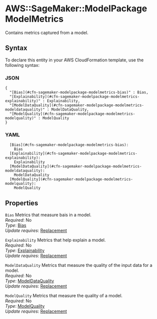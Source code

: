 # AWS::SageMaker::ModelPackage ModelMetrics<a name="aws-properties-sagemaker-modelpackage-modelmetrics"></a>

Contains metrics captured from a model\.

## Syntax<a name="aws-properties-sagemaker-modelpackage-modelmetrics-syntax"></a>

To declare this entity in your AWS CloudFormation template, use the following syntax:

### JSON<a name="aws-properties-sagemaker-modelpackage-modelmetrics-syntax.json"></a>

```
{
  "[Bias](#cfn-sagemaker-modelpackage-modelmetrics-bias)" : Bias,
  "[Explainability](#cfn-sagemaker-modelpackage-modelmetrics-explainability)" : Explainability,
  "[ModelDataQuality](#cfn-sagemaker-modelpackage-modelmetrics-modeldataquality)" : ModelDataQuality,
  "[ModelQuality](#cfn-sagemaker-modelpackage-modelmetrics-modelquality)" : ModelQuality
}
```

### YAML<a name="aws-properties-sagemaker-modelpackage-modelmetrics-syntax.yaml"></a>

```
  [Bias](#cfn-sagemaker-modelpackage-modelmetrics-bias): 
    Bias
  [Explainability](#cfn-sagemaker-modelpackage-modelmetrics-explainability): 
    Explainability
  [ModelDataQuality](#cfn-sagemaker-modelpackage-modelmetrics-modeldataquality): 
    ModelDataQuality
  [ModelQuality](#cfn-sagemaker-modelpackage-modelmetrics-modelquality): 
    ModelQuality
```

## Properties<a name="aws-properties-sagemaker-modelpackage-modelmetrics-properties"></a>

`Bias`  <a name="cfn-sagemaker-modelpackage-modelmetrics-bias"></a>
Metrics that measure bais in a model\.  
*Required*: No  
*Type*: [Bias](aws-properties-sagemaker-modelpackage-bias.md)  
*Update requires*: [Replacement](https://docs.aws.amazon.com/AWSCloudFormation/latest/UserGuide/using-cfn-updating-stacks-update-behaviors.html#update-replacement)

`Explainability`  <a name="cfn-sagemaker-modelpackage-modelmetrics-explainability"></a>
Metrics that help explain a model\.  
*Required*: No  
*Type*: [Explainability](aws-properties-sagemaker-modelpackage-explainability.md)  
*Update requires*: [Replacement](https://docs.aws.amazon.com/AWSCloudFormation/latest/UserGuide/using-cfn-updating-stacks-update-behaviors.html#update-replacement)

`ModelDataQuality`  <a name="cfn-sagemaker-modelpackage-modelmetrics-modeldataquality"></a>
Metrics that measure the quality of the input data for a model\.  
*Required*: No  
*Type*: [ModelDataQuality](aws-properties-sagemaker-modelpackage-modeldataquality.md)  
*Update requires*: [Replacement](https://docs.aws.amazon.com/AWSCloudFormation/latest/UserGuide/using-cfn-updating-stacks-update-behaviors.html#update-replacement)

`ModelQuality`  <a name="cfn-sagemaker-modelpackage-modelmetrics-modelquality"></a>
Metrics that measure the quality of a model\.  
*Required*: No  
*Type*: [ModelQuality](aws-properties-sagemaker-modelpackage-modelquality.md)  
*Update requires*: [Replacement](https://docs.aws.amazon.com/AWSCloudFormation/latest/UserGuide/using-cfn-updating-stacks-update-behaviors.html#update-replacement)